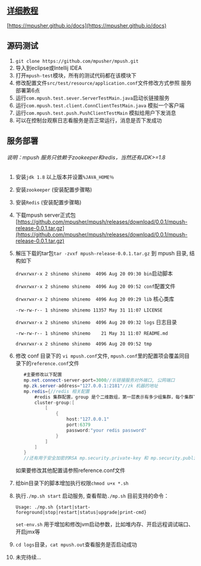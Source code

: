 ## [详细教程](https://mpusher.github.io/docs)

[https://mpusher.github.io/docs](https://mpusher.github.io/docs)

## 源码测试
1. ```git clone https://github.com/mpusher/mpush.git```
2. 导入到eclipse或Intellij IDEA
3. 打开```mpush-test```模块，所有的测试代码都在该模块下
4. 修改配置文件```src/test/resource/application.conf```文件修改方式参照 服务部署第6点
5. 运行```com.mpush.test.sever.ServerTestMain.java```启动长链接服务
6. 运行```com.mpush.test.client.ConnClientTestMain.java``` 模拟一个客户端
7. 运行```com.mpush.test.push.PushClientTestMain``` 模拟给用户下发消息
8. 可以在控制台观察日志看服务是否正常运行，消息是否下发成功

## 服务部署

###### 说明：mpush 服务只依赖于zookeeper和redis，当然还有JDK>=1.8

1. 安装```jdk 1.8``` 以上版本并设置```%JAVA_HOME％```

2. 安装```zookeeper``` (安装配置步骤略)

3. 安装```Redis``` (安装配置步骤略)

4. 下载mpush server正式包[https://github.com/mpusher/mpush/releases/download/0.0.1/mpush-release-0.0.1.tar.gz](https://github.com/mpusher/mpush/releases/download/0.0.1/mpush-release-0.0.1.tar.gz)

5. 解压下载的tar包```tar -zvxf mpush-release-0.0.1.tar.gz``` 到 mpush 目录, 结构如下

   ```drwxrwxr-x 2 shinemo shinemo  4096 Aug 20 09:30 bin```启动脚本

   ```drwxrwxr-x 2 shinemo shinemo  4096 Aug 20 09:52 conf```配置文件

   ```drwxrwxr-x 2 shinemo shinemo  4096 Aug 20 09:29 lib``` 核心类库

   ```-rw-rw-r-- 1 shinemo shinemo 11357 May 31 11:07 LICENSE```

   ```drwxrwxr-x 2 shinemo shinemo  4096 Aug 20 09:32 logs``` 日志目录

   ```-rw-rw-r-- 1 shinemo shinemo    21 May 31 11:07 README.md```

   ```drwxrwxr-x 2 shinemo shinemo  4096 Aug 20 09:52 tmp``` 

6. 修改 conf 目录下的 ```vi mpush.conf```文件, ```mpush.conf```里的配置项会覆盖同目录下的```reference.conf```文件
   ```java
      #主要修改以下配置
      mp.net.connect-server-port=3000//长链接服务对外端口, 公网端口
      mp.zk.server-address="127.0.0.1:2181"//zk 机器的地址
      mp.redis={//redis 相关配置
          #redis 集群配置，group 是个二维数组，第一层表示有多少组集群，每个集群下面可以有多台机器
          cluster-group:[
              [
                  {
                      host:"127.0.0.1"
                      port:6379
                      password:"your redis password"
                  }
              ]
          ]
      }
      //还有用于安全加密的RSA mp.security.private-key 和 mp.security.public-key 等...
   ```
    如果要修改其他配置请参照reference.conf文件

7. 给bin目录下的脚本增加执行权限```chmod u+x *.sh```

8. 执行```./mp.sh start``` 启动服务, 查看帮助```./mp.sh``` 目前支持的命令：

   ```Usage: ./mp.sh {start|start-foreground|stop|restart|status|upgrade|print-cmd}```

   ```set-env.sh``` 用于增加和修改jvm启动参数，比如堆内存、开启远程调试端口、开启jmx等

9. ```cd logs```目录，```cat mpush.out```查看服务是否启动成功 

10. 未完待续...
